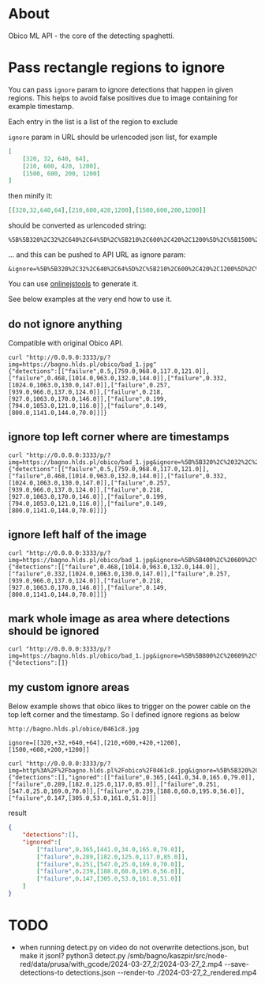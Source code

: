
# About

Obico ML API - the core of the detecting spaghetti.

# Pass rectangle regions to ignore

You can pass `ignore` param to ignore detections that happen in given regions.
This helps to avoid false positives due to image containing for example timestamp.

Each entry in the list is a list of the region to exclude

`ignore` param in  URL should be urlencoded json list, for example

```json
[
    [320, 32, 640, 64],
    [210, 600, 420, 1200],
    [1500, 600, 200, 1200]
]
```

then minify it:

```json
[[320,32,640,64],[210,600,420,1200],[1500,600,200,1200]]
```

should be converted as urlencoded string:

```text
%5B%5B320%2C32%2C640%2C64%5D%2C%5B210%2C600%2C420%2C1200%5D%2C%5B1500%2C600%2C200%2C1200%5D%5D
```

... and this can be pushed to API URL as ignore param:

```text
&ignore=%5B%5B320%2C32%2C640%2C64%5D%2C%5B210%2C600%2C420%2C1200%5D%2C%5B1500%2C600%2C200%2C1200%5D%5D
```

You can use [onlinejstools](https://onlinejsontools.com/url-encode-json)
to generate it.

See below examples at the very end how to use it.

## do not ignore anything

Compatible with original Obico API.

```shell
curl "http://0.0.0.0:3333/p/?img=https://bagno.hlds.pl/obico/bad_1.jpg"
{"detections":[["failure",0.5,[759.0,968.0,117.0,121.0]],["failure",0.468,[1014.0,963.0,132.0,144.0]],["failure",0.332,[1024.0,1063.0,130.0,147.0]],["failure",0.257,[939.0,966.0,137.0,124.0]],["failure",0.218,[927.0,1063.0,170.0,146.0]],["failure",0.199,[794.0,1053.0,121.0,116.0]],["failure",0.149,[800.0,1141.0,144.0,70.0]]]}
```

## ignore top left corner where are timestamps

```shell
curl "http://0.0.0.0:3333/p/?img=https://bagno.hlds.pl/obico/bad_1.jpg&ignore=%5B%5B320%2C%2032%2C%20640%2C%2064%5D%5D"
{"detections":[["failure",0.5,[759.0,968.0,117.0,121.0]],["failure",0.468,[1014.0,963.0,132.0,144.0]],["failure",0.332,[1024.0,1063.0,130.0,147.0]],["failure",0.257,[939.0,966.0,137.0,124.0]],["failure",0.218,[927.0,1063.0,170.0,146.0]],["failure",0.199,[794.0,1053.0,121.0,116.0]],["failure",0.149,[800.0,1141.0,144.0,70.0]]]}
```

## ignore left half of the image

```shell
curl "http://0.0.0.0:3333/p/?img=https://bagno.hlds.pl/obico/bad_1.jpg&ignore=%5B%5B400%2C%20609%2C%20800%2C%201200%5D%5D"
{"detections":[["failure",0.468,[1014.0,963.0,132.0,144.0]],["failure",0.332,[1024.0,1063.0,130.0,147.0]],["failure",0.257,[939.0,966.0,137.0,124.0]],["failure",0.218,[927.0,1063.0,170.0,146.0]],["failure",0.149,[800.0,1141.0,144.0,70.0]]]}
```

## mark whole image as area where detections should be ignored

```shell
curl "http://0.0.0.0:3333/p/?img=https://bagno.hlds.pl/obico/bad_1.jpg&ignore=%5B%5B800%2C%20609%2C%201600%2C%201200%5D%5D"
{"detections":[]}
```

## my custom ignore areas

Below example shows that obico likes to trigger on the power cable on the top left corner and the timestamp.
So I defined ignore regions as below

```text
http://bagno.hlds.pl/obico/0461c8.jpg

ignore=[[320,+32,+640,+64],[210,+600,+420,+1200],[1500,+600,+200,+1200]]
```

```shell
curl "http://0.0.0.0:3333/p/?img=http%3A%2F%2Fbagno.hlds.pl%2Fobico%2F0461c8.jpg&ignore=%5B%5B320%2C+32%2C+640%2C+64%5D%2C%5B210%2C+600%2C+420%2C+1200%5D%2C%5B1500%2C+600%2C+200%2C+1200%5D%5D"
{"detections":[],"ignored":[["failure",0.365,[441.0,34.0,165.0,79.0]],["failure",0.289,[182.0,125.0,117.0,85.0]],["failure",0.251,[547.0,25.0,169.0,70.0]],["failure",0.239,[188.0,60.0,195.0,56.0]],["failure",0.147,[305.0,53.0,161.0,51.0]]]
```

result

```json
{
    "detections":[],
    "ignored":[
        ["failure",0.365,[441.0,34.0,165.0,79.0]],
        ["failure",0.289,[182.0,125.0,117.0,85.0]],
        ["failure",0.251,[547.0,25.0,169.0,70.0]],
        ["failure",0.239,[188.0,60.0,195.0,56.0]],
        ["failure",0.147,[305.0,53.0,161.0,51.0]]
    ]
}
```

# TODO

- when running detect.py on video do not overwrite detections.json, but make it jsonl?
    python3 detect.py /smb/bagno/kaszpir/src/node-red/data/prusa/with_gcode/2024-03-27_2/2024-03-27_2.mp4 --save-detections-to detections.json --render-to ./2024-03-27_2_rendered.mp4
